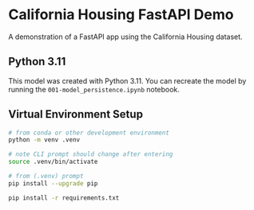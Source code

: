 # California Housing FastAPI Demo

A demonstration of a FastAPI app using the California Housing dataset.

## Python 3.11

This model was created with Python 3.11. You can recreate the model by
running the `001-model_persistence.ipynb` notebook.

## Virtual Environment Setup

```bash
# from conda or other development environment
python -m venv .venv

# note CLI prompt should change after entering
source .venv/bin/activate

# from (.venv) prompt
pip install --upgrade pip

pip install -r requirements.txt

```
